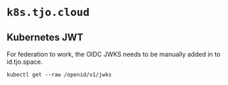 # `k8s.tjo.cloud`

## Kubernetes JWT
For federation to work, the OIDC JWKS needs to be manually added in to id.tjo.space.

```
kubectl get --raw /openid/v1/jwks
````
